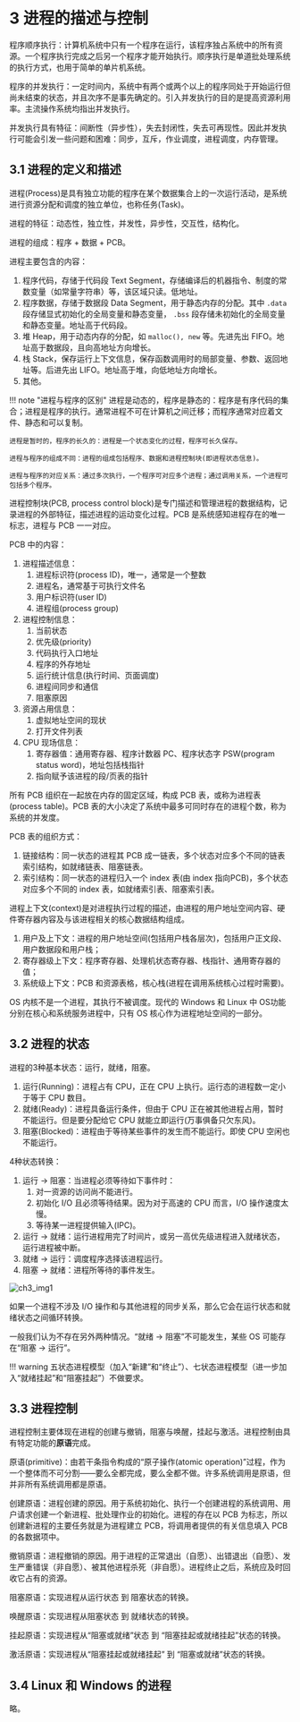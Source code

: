 # 3 进程的描述与控制

程序顺序执行：计算机系统中只有一个程序在运行，该程序独占系统中的所有资源。一个程序执行完成之后另一个程序才能开始执行。顺序执行是单道批处理系统的执行方式，也用于简单的单片机系统。

程序的并发执行：一定时间内，系统中有两个或两个以上的程序同处于开始运行但尚未结束的状态，并且次序不是事先确定的。引入并发执行的目的是提高资源利用率。主流操作系统均指出并发执行。

并发执行具有特征：间断性（异步性），失去封闭性，失去可再现性。因此并发执行可能会引发一些问题和困难：同步，互斥，作业调度，进程调度，内存管理。

## 3.1 进程的定义和描述

进程(Process)是具有独立功能的程序在某个数据集合上的一次运行活动，是系统进行资源分配和调度的独立单位，也称任务(Task)。

进程的特征：动态性，独立性，并发性，异步性，交互性，结构化。

进程的组成：程序 + 数据 + PCB。

进程主要包含的内容：

1. 程序代码，存储于代码段 Text Segment，存储编译后的机器指令、制度的常数变量（如常量字符串）等，该区域只读。低地址。
2. 程序数据，存储于数据段 Data Segment，用于静态内存的分配。其中 `.data` 段存储显式初始化的全局变量和静态变量， `.bss` 段存储未初始化的全局变量和静态变量。地址高于代码段。
3. 堆 Heap，用于动态内存的分配，如 `malloc(), new` 等。先进先出 FIFO。地址高于数据段，且向高地址方向增长。
4. 栈 Stack，保存运行上下文信息，保存函数调用时的局部变量、参数、返回地址等。后进先出 LIFO。地址高于堆，向低地址方向增长。
5. 其他。

!!! note "进程与程序的区别"
    进程是动态的，程序是静态的：程序是有序代码的集合；进程是程序的执行。通常进程不可在计算机之间迁移；而程序通常对应着文件、静态和可以复制。

    进程是暂时的，程序的长久的：进程是一个状态变化的过程，程序可长久保存。

    进程与程序的组成不同：进程的组成包括程序、数据和进程控制块(即进程状态信息)。

    进程与程序的对应关系：通过多次执行，一个程序可对应多个进程；通过调用关系，一个进程可包括多个程序。

进程控制块(PCB, process control block)是专门描述和管理进程的数据结构，记录进程的外部特征，描述进程的运动变化过程。PCB 是系统感知进程存在的唯一标志，进程与 PCB 一一对应。

PCB 中的内容：

1. 进程描述信息：
    1. 进程标识符(process ID)，唯一，通常是一个整数
    2. 进程名，通常基于可执行文件名
    3. 用户标识符(user ID)
    4. 进程组(process group)
2. 进程控制信息：
    1. 当前状态
    2. 优先级(priority)
    3. 代码执行入口地址
    4. 程序的外存地址
    5. 运行统计信息(执行时间、页面调度)
    6. 进程间同步和通信
    7. 阻塞原因
3. 资源占用信息：
    1. 虚拟地址空间的现状
    2. 打开文件列表
4. CPU 现场信息：
    1. 寄存器值：通用寄存器、程序计数器 PC、程序状态字 PSW(program status word)，地址包括栈指针
    2. 指向赋予该进程的段/页表的指针

所有 PCB 组织在一起放在内存的固定区域，构成 PCB 表，或称为进程表(process table)。PCB 表的大小决定了系统中最多可同时存在的进程个数，称为系统的并发度。

PCB 表的组织方式：

1. 链接结构：同一状态的进程其 PCB 成一链表，多个状态对应多个不同的链表索引结构，如就绪链表、阻塞链表。
2. 索引结构：同一状态的进程归入一个 index 表(由 index 指向PCB)，多个状态对应多个不同的 index 表，如就绪索引表、阻塞索引表。

进程上下文(context)是对进程执行过程的描述，由进程的用户地址空间内容、硬件寄存器内容及与该进程相关的核心数据结构组成。

1. 用户及上下文：进程的用户地址空间(包括用户栈各层次)，包括用户正文段、用户数据段和用户栈；
2. 寄存器级上下文：程序寄存器、处理机状态寄存器、栈指针、通用寄存器的值；
3. 系统级上下文：PCB 和资源表格，核心栈(进程在调用系统核心过程时需要)。

OS 内核不是一个进程，其执行不被调度。现代的 Windows 和 Linux 中 OS功能分别在核心和系统服务进程中，只有 OS 核心作为进程地址空间的一部分。

## 3.2 进程的状态

进程的3种基本状态：运行，就绪，阻塞。

1. 运行(Running)：进程占有 CPU，正在 CPU 上执行。运行态的进程数一定小于等于 CPU 数目。
2. 就绪(Ready)：进程具备运行条件，但由于 CPU 正在被其他进程占用，暂时不能运行。但是要分配给它 CPU 就能立即运行(万事俱备只欠东风)。
3. 阻塞(Blocked)：进程由于等待某些事件的发生而不能运行。即使 CPU 空闲也不能运行。

4种状态转换：

1. 运行 → 阻塞：当进程必须等待如下事件时：
    1. 对一资源的访问尚不能进行。
    2. 初始化 I/O 且必须等待结果。因为对于高速的 CPU 而言，I/O 操作速度太慢。
    3. 等待某一进程提供输入(IPC)。
2. 运行 → 就绪：运行进程用完了时间片，或另一高优先级进程进入就绪状态，运行进程被中断。
3. 就绪 → 运行：调度程序选择该进程运行。
4. 阻塞 → 就绪：进程所等待的事件发生。

![ch3_img1](https://cdn.jsdelivr.net/gh/DerrickMarcus/picgo_image/images/os_ch3_img1.png)

如果一个进程不涉及 I/O 操作和与其他进程的同步关系，那么它会在运行状态和就绪状态之间循环转换。

一般我们认为不存在另外两种情况。“就绪 → 阻塞”不可能发生，某些 OS 可能存在“阻塞 → 运行”。

!!! warning
    五状态进程模型（加入“新建”和“终止”）、七状态进程模型（进一步加入“就绪挂起”和“阻塞挂起”）不做要求。

## 3.3 进程控制

进程控制主要体现在进程的创建与撤销，阻塞与唤醒，挂起与激活。进程控制由具有特定功能的**原语**完成。

原语(primitive)：由若干条指令构成的“原子操作(atomic operation)”过程，作为一个整体而不可分割——要么全都完成，要么全都不做。许多系统调用是原语，但并非所有系统调用都是原语。

创建原语：进程创建的原因。用于系统初始化、执行一个创建进程的系统调用、用户请求创建一个新进程、批处理作业的初始化。进程的存在以 PCB 为标志，所以创建新进程的主要任务就是为进程建立 PCB，将调用者提供的有关信息填入 PCB 的各数据项中。

撤销原语：进程撤销的原因。用于进程的正常退出（自愿）、出错退出（自愿）、发生严重错误（非自愿）、被其他进程杀死（非自愿）。进程终止之后，系统应及时回收它占有的资源。

阻塞原语：实现进程从运行状态 到 阻塞状态的转换。

唤醒原语：实现进程从阻塞状态 到 就绪状态的转换。

挂起原语：实现进程从“阻塞或就绪”状态 到 “阻塞挂起或就绪挂起”状态的转换。

激活原语：实现进程从“阻塞挂起或就绪挂起” 到 “阻塞或就绪”状态的转换。

## 3.4 Linux 和 Windows 的进程

略。
